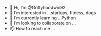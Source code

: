 - 👋 Hi, I’m @Grittyhoodwin92
- 👀 I’m interested in ...startups, fitness, dogs
- 🌱 I’m currently learning ...Python
- 💞️ I’m looking to collaborate on ...
- 📫 How to reach me ...

<!---
Grittyhoodwin92/Grittyhoodwin92 is a ✨ special ✨ repository because its `README.md` (this file) appears on your GitHub profile.
You can click the Preview link to take a look at your changes.
--->
